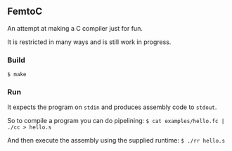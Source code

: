 ## FemtoC

An attempt at making a C compiler just for fun.

It is restricted in many ways and is still work in progress.

### Build

`$ make`

### Run

It expects the program on `stdin` and produces assembly code to `stdout`.

So to compile a program you can do pipelining:
`$ cat examples/hello.fc | ./cc > hello.s`

And then execute the assembly using the supplied runtime:
`$ ./rr hello.s`

